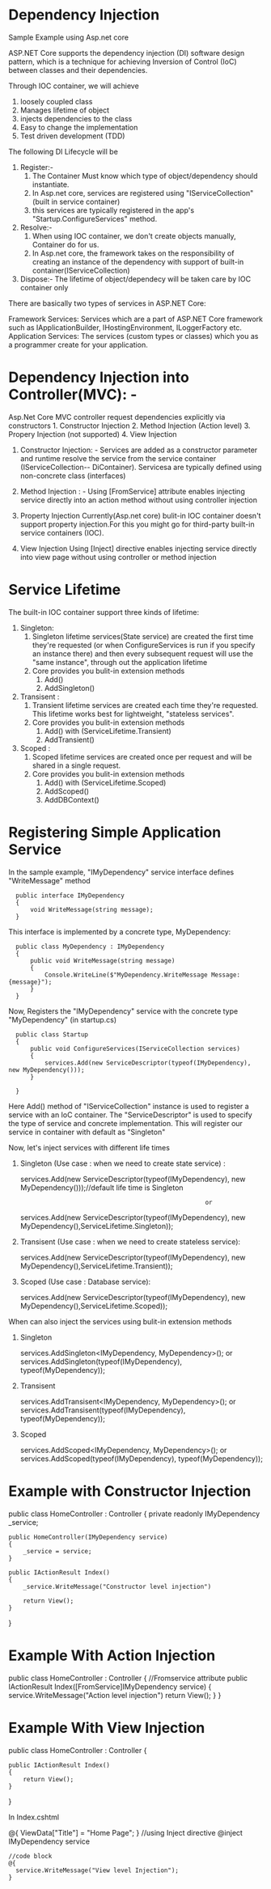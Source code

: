 # Dependency Injection
Sample Example using Asp.net core 

ASP.NET Core supports the dependency injection (DI) software design pattern, which is a technique for achieving Inversion of Control (IoC) between classes and their dependencies.

Through IOC container, we will achieve 
  1. loosely coupled class
  2. Manages lifetime of object
  3. injects dependencies to the class
  4. Easy to change the implementation
  5. Test driven development (TDD)
  
The following DI Lifecycle will be  
  1. Register:- 
      1. The Container Must know which type of object/dependency should instantiate. 
      2. In Asp.net core, services are registered using "IServiceCollection" (built in service container)
      3. this services are typically registered in the app's "Startup.ConfigureServices" method.
  2. Resolve:- 
      1. When using IOC container, we don't create objects manually, Container do for us.
      2. In Asp.net core, the framework takes on the responsibility of creating an instance of the dependency with support of built-in container(IServiceCollection)
  3. Dispose:- The lifetime of object/dependecy will be taken care by IOC container only

There are basically two types of services in ASP.NET Core:

Framework Services: Services which are a part of ASP.NET Core framework such as IApplicationBuilder, IHostingEnvironment, ILoggerFactory etc.
Application Services: The services (custom types or classes) which you as a programmer create for your application.


# Dependency Injection into Controller(MVC): -
  Asp.Net Core MVC controller request dependencies explicitly via constructors
    1. Constructor Injection
    2. Method Injection (Action level)
    3. Propery Injection (not supported)
    4. View Injection
    
 1. Constructor Injection: -
 Services are added as a constructor parameter and runtime resolve the service from the service container (IServiceCollection-- DiContainer). Servicesa are typically defined  using non-concrete class (interfaces)
 
 2. Method Injection : -
 Using [FromService] attribute enables injecting service directly into an action method without using controller injection
 
 3. Property Injection
 Currently(Asp.net core) bulit-in IOC container doesn't support property injection.For this you might go for third-party built-in service containers (IOC).
 
 4. View Injection
  Using [Inject] directive enables injecting service directly into view page without using controller or method injection
  
  
# Service Lifetime
The built-in IOC container support three kinds of lifetime:
1. Singleton:  
    1. Singleton lifetime services(State service) are created the first time they're requested (or when ConfigureServices is run if you specify an instance there) and then every subsequent request will use the "same instance", through out the application lifetime
    2. Core provides you bulit-in extension methods 
        1. Add() 
        2. AddSingleton()
2. Transisent :  
    1. Transient lifetime services are created each time they're requested. This lifetime works best for
lightweight, "stateless services".
    2. Core provides you bulit-in extension methods 
        1. Add() with (ServiceLifetime.Transient)
        2. AddTransient()    
3. Scoped : 
    1. Scoped lifetime services are created once per request and will be shared in a single request.
    2. Core provides you bulit-in extension methods 
        1. Add() with (ServiceLifetime.Scoped)
        2. AddScoped()  
        3. AddDBContext()
  
  
# Registering Simple Application Service

In the sample example, "IMyDependency" service interface defines "WriteMessage" method

      public interface IMyDependency
      {
          void WriteMessage(string message);
      }

This interface is implemented by a concrete type, MyDependency:

      public class MyDependency : IMyDependency
      {
          public void WriteMessage(string message)
          {
              Console.WriteLine($"MyDependency.WriteMessage Message: {message}");
          }
      }

Now, Registers the "IMyDependency" service with the concrete type "MyDependency" (in startup.cs)

      public class Startup
      {
          public void ConfigureServices(IServiceCollection services)
          {
              services.Add(new ServiceDescriptor(typeof(IMyDependency), new MyDependency()));        
          }

      }

Here Add() method of "IServiceCollection" instance is used to register a service with an IoC container. The "ServiceDescriptor" is used to specify the type of service and concrete implementation. This will register our service in container with default as "Singleton"

Now, let's inject services with different life times
1. Singleton (Use case : when we need to create state service) :

    services.Add(new ServiceDescriptor(typeof(IMyDependency), new MyDependency()));//default life time is Singleton
    
                                                          or 
                                                          
    services.Add(new ServiceDescriptor(typeof(IMyDependency), new MyDependency(),ServiceLifetime.Singleton));
    
 2. Transisent (Use case : when we need to create stateless service):    
 
     services.Add(new ServiceDescriptor(typeof(IMyDependency), new MyDependency(),ServiceLifetime.Transient));
  
 3. Scoped  (Use case : Database service):   
 
      services.Add(new ServiceDescriptor(typeof(IMyDependency), new MyDependency(),ServiceLifetime.Scoped));
 
 When can also inject the services using bulit-in extension methods
 
 1. Singleton
 
       services.AddSingleton<IMyDependency, MyDependency>();
                         or
       services.AddSingleton(typeof(IMyDependency), typeof(MyDependency));      
       
  2. Transisent
  
       services.AddTransisent<IMyDependency, MyDependency>();
                         or
       services.AddTransisent(typeof(IMyDependency), typeof(MyDependency));
       
   3. Scoped    
   
       services.AddScoped<IMyDependency, MyDependency>();
                         or
       services.AddScoped(typeof(IMyDependency), typeof(MyDependency)); 
       
  # Example with Constructor Injection
  
  public class HomeController : Controller
  {
    private readonly IMyDependency _service;

    public HomeController(IMyDependency service)
    {
        _service = service;
    }

    public IActionResult Index()
    {
        _service.WriteMessage("Constructor level injection")
       
        return View();
    }
  }
  
  # Example With Action Injection
  
  public class HomeController : Controller
  {
    //Fromservice attribute
    public IActionResult Index([FromService]IMyDependency service)
    {
        service.WriteMessage("Action level injection")
        return View();
    }
  }
  
  # Example With View Injection 
  
   public class HomeController : Controller
  {
   
    public IActionResult Index()
    {
        return View();
    }
  }
  
  In Index.cshtml
  
   @{
    ViewData["Title"] = "Home Page";
    }
    //using Inject directive
    @inject IMyDependency service
    
    //code block
    @{
      service.WriteMessage("View level Injection");
    }
  

